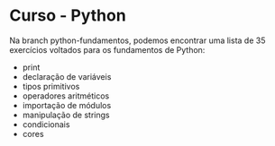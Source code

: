# Curso - Python

Na branch python-fundamentos, podemos encontrar uma lista de 35 exercícios voltados para os fundamentos de Python:
- print
- declaração de variáveis
- tipos primitivos
- operadores aritméticos
- importação de módulos
- manipulação de strings
- condicionais
- cores


